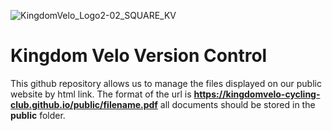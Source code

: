 
![KingdomVelo_Logo2-02_SQUARE_KV](https://github.com/user-attachments/assets/df47ad5a-1b58-48b8-963c-3cd1ad3d1e55)
# Kingdom Velo Version Control

This github repository allows us to manage the files displayed on our public website by html link.
The format of the url is **https://kingdomvelo-cycling-club.github.io/public/filename.pdf** all documents should be stored in the **public** folder.

